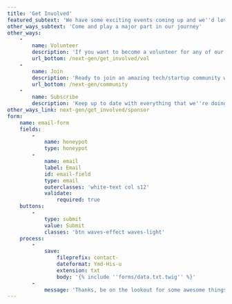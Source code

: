 ```yaml
---
title: 'Get Involved'
featured_subtext: 'We have some exciting events coming up and we''d love to meet you there!'
other_ways_subtext: 'Come and play a major part in our journey'
other_ways:
    -
        name: Volunteer
        description: 'If you want to become a volunteer for any of our programs, whether it be our hackathons, coding workshops, startup summits or coding bootcamps, let us know! And don''t worry, you don''t need to know how to code in order to help!'
        url_bottom: /next-gen/get_involved/vol
    -
        name: Join
        description: 'Ready to join an amazing tech/startup community with people who love to build things? Come join us! '
        url_bottom: /next-gen/community
    -
        name: Subscribe
        description: 'Keep up to date with everything that we''re doing. Subscribe to our mailing list to get the latest news on events, community shout outs and things to look out for in the region! '
other_ways_link: next-gen/get_involved/sponsor
form:
    name: email-form
    fields:
        -
            name: honeypot
            type: honeypot
        -
            name: email
            label: Email
            id: email-field
            type: email
            outerclasses: 'white-text col s12'
            validate:
                required: true
    buttons:
        -
            type: submit
            value: Submit
            classes: 'btn waves-effect waves-light'
    process:
        -
            save:
                fileprefix: contact-
                dateformat: Ymd-His-u
                extension: txt
                body: '{% include ''forms/data.txt.twig'' %}'
        -
            message: 'Thanks, be on the lookout for some awesome things!'
---
```



